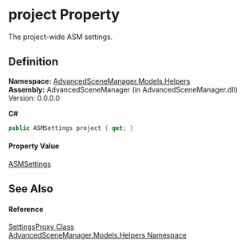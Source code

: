 # project Property


The project-wide ASM settings.



## Definition
**Namespace:** <a href="N_AdvancedSceneManager_Models_Helpers.md">AdvancedSceneManager.Models.Helpers</a>  
**Assembly:** AdvancedSceneManager (in AdvancedSceneManager.dll) Version: 0.0.0.0

**C#**
``` C#
public ASMSettings project { get; }
```



#### Property Value
<a href="T_AdvancedSceneManager_Models_ASMSettings.md">ASMSettings</a>

## See Also


#### Reference
<a href="T_AdvancedSceneManager_Models_Helpers_SettingsProxy.md">SettingsProxy Class</a>  
<a href="N_AdvancedSceneManager_Models_Helpers.md">AdvancedSceneManager.Models.Helpers Namespace</a>  
